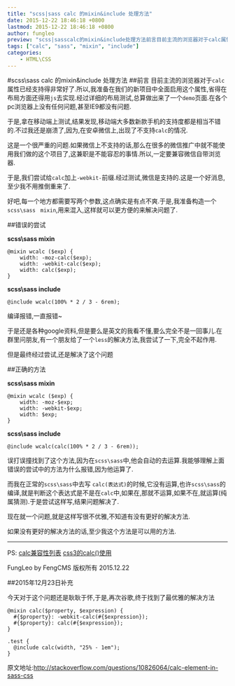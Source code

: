 ```yaml
---
title: "scss|sass calc 的mixin&include 处理方法"
date: 2015-12-22 18:46:18 +0800
lastmod: 2015-12-22 18:46:18 +0800
author: fungleo
preview: "scss|sasscalc的mixin&include处理方法前言目前主流的浏览器对于calc属性已经支持得非常好了.所以,我准备在我们的新项目中全面启用这个属性,省得在布局方面还得用js去实现.经过详细的布局测试,总算做出来了一个demo页面.在各个pc浏览器上没有任何问题,甚至IE9都没有问题.于是,拿在移动端上测试,结果发现,移动端大多数新款手机的支持度都是相当不错的.不过我还是崩溃了,"
tags: ["calc", "sass", "mixin", "include"]
categories:
    - HTML\CSS
---
```


#scss\sass calc 的mixin&include 处理方法
##前言
目前主流的浏览器对于`calc`属性已经支持得非常好了.所以,我准备在我们的新项目中全面启用这个属性,省得在布局方面还得用`js`去实现.经过详细的布局测试,总算做出来了一个`demo`页面.在各个pc浏览器上没有任何问题,甚至IE9都没有问题.

于是,拿在移动端上测试,结果发现,移动端大多数新款手机的支持度都是相当不错的.不过我还是崩溃了,因为,在安卓微信上,出现了不支持`calc`的情况.

这是一个很严重的问题.如果微信上不支持的话,那么在很多的微信推广中就不能使用我们做的这个项目了,这兼职是不能容忍的事情.所以,一定要兼容微信自带浏览器.

于是,我们尝试给`calc`加上`-webkit-`前缀.经过测试,微信是支持的.这是一个好消息,至少我不用推倒重来了.

好吧,每一个地方都需要写两个参数,这点确实是有点不爽.于是,我准备构造一个`scss\sass ` `mixin`,用来混入,这样就可以更方便的来解决问题了.

##错误的尝试

**scss\sass mixin**
```
@mixin wcalc ($exp) {
	width: -moz-calc($exp);
	width: -webkit-calc($exp);
	width: calc($exp);
}
```
**scss\sass include**
```
@include wcalc(100% * 2 / 3 - 6rem);
```
编译报错,一直报错~

于是还是各种google资料,但是要么是英文的我看不懂,要么完全不是一回事儿.在群里问朋友,有一个朋友给了一个`less`的解决方法,我尝试了一下,完全不起作用.

但是最终经过尝试,还是解决了这个问题

##正确的方法

**scss\sass mixin**
```
@mixin wcalc ($exp) {
	width: -moz-$exp;
	width: -webkit-$exp;
	width: $exp;
}
```
**scss\sass include**
```
@include wcalc(calc(100% * 2 / 3 - 6rem));
```

误打误撞找到了这个方法,因为在`scss\sass`中,他会自动的去运算.我能够理解上面错误的尝试中的方法为什么报错,因为他运算了.

而我在正常的`scss\sass`中去写 `calc(表达式)`的时候,它没有运算,也许`scss\sass`的编译,就是判断这个表达式是不是在`calc`中,如果在,那就不运算,如果不在,就运算(纯属猜测).于是尝试这样写,结果问题解决了.

现在就一个问题,就是这样写很不优雅,不知道有没有更好的解决方法.

如果没有更好的解决方法的话,至少我这个方法是可以用的方法.

---
PS:
[calc兼容性列表](http://caniuse.sinaapp.com/html/item/calc/index.html)
[css3的calc()使用](http://www.w3cplus.com/css3/how-to-use-css3-calc-function.html)

FungLeo by FengCMS 版权所有
2015.12.22

##2015年12月23日补充

今天对于这个问题还是耿耿于怀,于是,再次谷歌,终于找到了最优雅的解决方法
```
@mixin calc($property, $expression) { 
  #{$property}: -webkit-calc(#{$expression}); 
  #{$property}: calc(#{$expression}); 
} 

.test {
  @include calc(width, "25% - 1em");
} 
```
原文地址:http://stackoverflow.com/questions/10826064/calc-element-in-sass-css